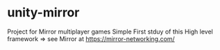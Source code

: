 # unity-mirror
Project for Mirror multiplayer games
Simple First stduy of this High level framework => see Mirror at https://mirror-networking.com/
